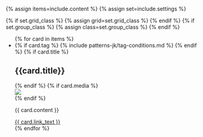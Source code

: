 {% assign items=include.content %}
{% assign set=include.settings %}

{% if set.grid_class %}
    {% assign grid=set.grid_class %}
{% endif %}
{% if set.group_class %}
    {% assign class=set.group_class %}
{% endif %}



<ul class="usa-card-group"> 
  {% for card in items %}
    <li class="usa-card {{ grid | default:'tablet:grid-col-4'}}">
      <div class="{{ class | default: usa-card__container }}">
        {% if card.tag %}
        {% include patterns-jk/tag-conditions.md %}
        {% endif %}
        {% if card.title %}
        <div class="usa-card__header">
          <h2 class="usa-card__heading">{{card.title}}</h2>
        </div>
        {% endif %}
        {% if card.media %}
            <div class="usa-card__media">
                <div class="usa-card__img">
                <img
                    src="{{card.media}}"
                />
                </div>
            </div>
        {% endif %}
      <div class="usa-card__body">
        <p class="card-content">
          {{ card.content }}
        </p>
      </div>
      <div class="usa-card__footer" style="padding: 0;">
        <a href="{{ card.link }}" class="usa-button">{{ card.link_text }}</a>
      </div>
    </div>
  </li>
  {% endfor %}
</ul>
